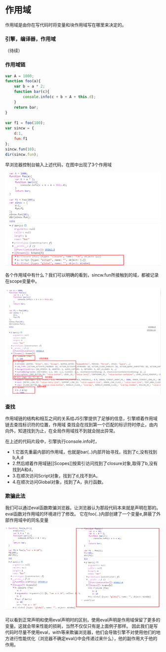 # 作用域

作用域是由你在写代码时将变量和块作用域写在哪里来决定的。

### 引擎，编译器，作用域
（待续）


### 作用域链

```javascript
var A = 1000;
function foo(a){
    var b = a * 2;
    function bar(c){
        console.info(c + b + A + this.d);
    }
    return bar;
}

var f1 = foo(100);
var sincw = {
    d:1,
    fun:f1
};
sincw.fun(10);
dir(sincw.fun);
```

早浏览器控制台输入上述代码，在图中出现了3个作用域

![](imgs/1534671784(1).jpg)

各个作用域中有什么？我们可以明确的看到，sincw.fun所接触到的域，都被记录在scope变量中。

![](imgs/1534671606(1).jpg)

### 查找

作用域链的结构和相互之间的关系给JS引擎提供了足够的信息，引擎顺着作用域链去查找标识符的位置，作用域
查找会在找到第一个匹配的标识符时停止，由内向外，知道找到为止，在全局作用域找不到就会抛出异常。


在上述的代码片段中，引擎执行console.info时，

- 1.它首先重最内部的作用域，也就是bar(..)内部开始寻找，找到了c,没有找到b,A,d
- 2.然后顺着作用域链[[Scopes]]按索引访问找到了closure对象,取得了b,没有找到A和d，
- 3.在顺次访问Script对象，找到了d,找不到A，
- 4.在顺次访问Global对象，找到了A，执行函数。

### 欺骗此法

我们可以通过eval函数欺骗浏览器。让浏览器认为那段代码本来就是声明在那的。eval函数对作用域的环境进行了修改。
它在foo(..)内部创建了一个变量e,屏蔽了外部作用域中的同名变量

![](imgs/1534673309(1).jpg)

可以看到正常声明和使用eval声明时的区别，使用eval声明是作用域保留了更多的变量。这就会带来性能的损耗，当然不仅仅只有是上面例子那样。
因此我们是写代码时尽量不使用eval，with等来欺骗浏览器，他们会导致引擎不对使用他们的地方进行性能优化（浏览器不确定eval()中会传递过来什么），他的副作用大于他的作用。
